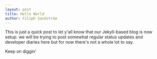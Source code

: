 ```yaml
---
layout: post
title: Hello World
author: Filiph Sandström
---
```


This is just a quick post to let y'all know that our Jekyll-based blog is now setup. we will be trying to post somewhat regular status updates and developer diaries  here but for now there's not a whole lot to say.

Keep on diggin'
